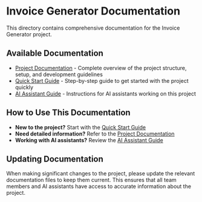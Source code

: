 # Invoice Generator Documentation

This directory contains comprehensive documentation for the Invoice Generator project.

## Available Documentation

- [Project Documentation](PROJECT_DOCUMENTATION.md) - Complete overview of the project structure, setup, and development guidelines
- [Quick Start Guide](QUICK_START.md) - Step-by-step guide to get started with the project quickly
- [AI Assistant Guide](AI_ASSISTANT_GUIDE.md) - Instructions for AI assistants working on this project

## How to Use This Documentation

- **New to the project?** Start with the [Quick Start Guide](QUICK_START.md)
- **Need detailed information?** Refer to the [Project Documentation](PROJECT_DOCUMENTATION.md)
- **Working with AI assistants?** Review the [AI Assistant Guide](AI_ASSISTANT_GUIDE.md)

## Updating Documentation

When making significant changes to the project, please update the relevant documentation files to keep them current. This ensures that all team members and AI assistants have access to accurate information about the project. 